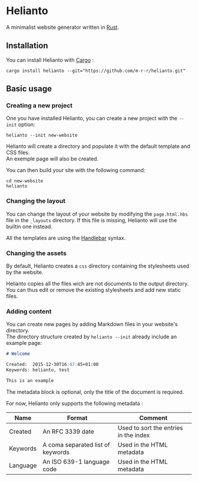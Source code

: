 Helianto
========

A minimalist website generator written in [Rust][rust].


Installation
------------

You can install Helianto with [Cargo][cargo] :

    cargo install helianto --git="https://github.com/m-r-r/helianto.git"


Basic usage
-----------

### Creating a new project

One you have installed Helianto, you can create a new project with the `--init`
option:

    helianto --init new-website

Helianto will create a directory and populate it with the default template and 
CSS files.  
An exemple page will also be created.

You can then build your site with the following command:

    cd new-website
    helianto


### Changing the layout

You can change the layout of your website by modifying the `page.html.hbs` file
in the `_layouts` directory. If this file is missing, Helianto will use the
builtin one instead.

All the templates are using the [Handlebar][hbs] syntax.


### Changing the assets

By default, Helianto creates a `css` directory containing the stylesheets used
by the website.

Helianto copies all the files wich are not documents to the output directory.
You can thus edit or remove the existing stylesheets and add new static files.

### Adding content

You can create new pages by adding Markdown files in your website's directory.  
The directory structure created by `helianto --init` already include an example page:

```markdown
# Welcome

Created:  2015-12-30T16:47:45+01:00  
Keywords: helianto, test  

This is an example
```

The metadata block is optional, only the title of the document is required.

For now, Helianto only supports the following metadata :


| Name     | Format                             | Comment                               |
|----------|------------------------------------|---------------------------------------|
| Created  | An RFC 3339 date                   | Used to sort the entries in the index |
| Keywords | A coma separated list of  keywords | Used in the HTML metadata             |
| Language | An ISO 639-1 language code         | Used in the HTML metadata             |



[rust]:  http://rust-lang.org                                       "The Rust programming language"
[cargo]: http://doc.crates.io                                       "Cargo, Rust’s Package Manager"
[hbs]:   https://github.com/sunng87/handlebars-rust#handlebars-rust "Rust templating with Handlebars"
